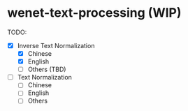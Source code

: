 # wenet-text-processing (WIP)

TODO:

- [x] Inverse Text Normalization
  - [x] Chinese
  - [x] English
  - [ ] Others (TBD)
- [ ] Text Normalization
  - [ ] Chinese
  - [ ] English
  - [ ] Others
